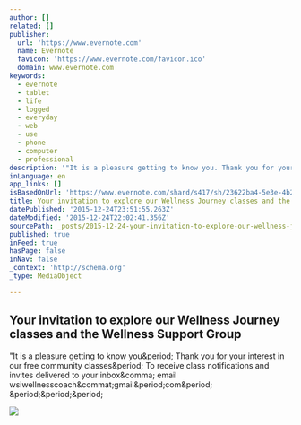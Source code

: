 ```yaml
---
author: []
related: []
publisher:
  url: 'https://www.evernote.com'
  name: Evernote
  favicon: 'https://www.evernote.com/favicon.ico'
  domain: www.evernote.com
keywords:
  - evernote
  - tablet
  - life
  - logged
  - everyday
  - web
  - use
  - phone
  - computer
  - professional
description: '"It is a pleasure getting to know you. Thank you for your interest in our free community classes. To receive class notifications and invites delivered to your inbox, email wsiwellnesscoach@gmail.com. ...'
inLanguage: en
app_links: []
isBasedOnUrl: 'https://www.evernote.com/shard/s417/sh/23622ba4-5e3e-4b25-ade9-99c6757acb5d/5bc8c82bbf3b4693'
title: Your invitation to explore our Wellness Journey classes and the Wellness Support Group
datePublished: '2015-12-24T23:51:55.263Z'
dateModified: '2015-12-24T22:02:41.356Z'
sourcePath: _posts/2015-12-24-your-invitation-to-explore-our-wellness-journey-classes-and.md
published: true
inFeed: true
hasPage: false
inNav: false
_context: 'http://schema.org'
_type: MediaObject

---
```

<article style=""><h1>Your invitation to explore our Wellness Journey classes and the Wellness Support Group</h1><p>"It is a pleasure getting to know you&amp;period; Thank you for your interest in our free community classes&amp;period; To receive class notifications and invites delivered to your inbox&amp;comma; email wsiwellnesscoach&amp;commat;gmail&amp;period;com&amp;period; &amp;period;&amp;period;&amp;period;</p><img src="https://www.evernote.com/shard/s417/sh/23622ba4-5e3e-4b25-ade9-99c6757acb5d/5bc8c82bbf3b4693/thm/note/23622ba4-5e3e-4b25-ade9-99c6757acb5d" /></article>